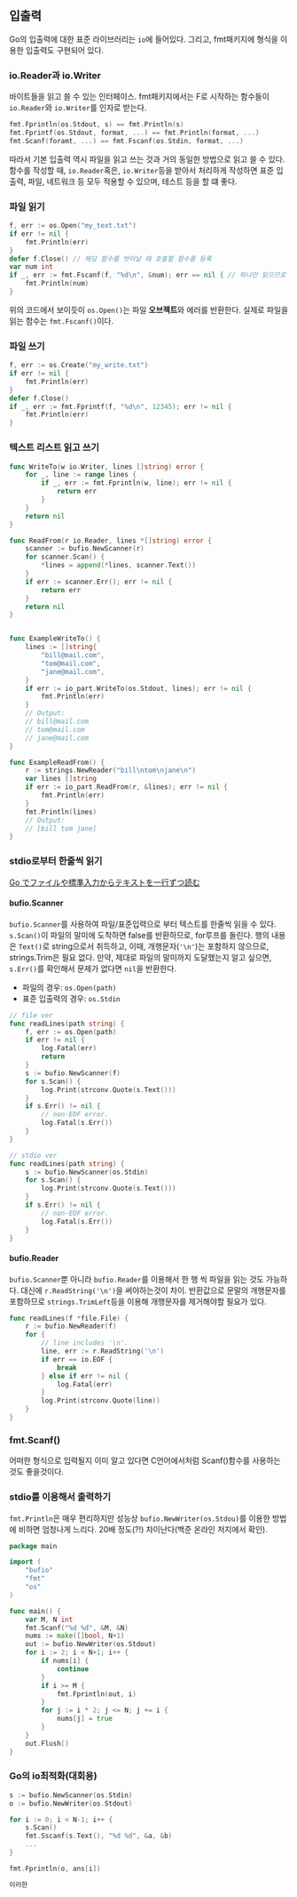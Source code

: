 ## 입출력

Go의 입출력에 대한 표준 라이브러리는 `io`에 들어있다. 그리고, fmt패키지에 형식을 이용한 입출력도 구현되어 있다.

### io.Reader과 io.Writer

바이트들을 읽고 쓸 수 있는 인터페이스. fmt패키지에서는 F로 시작하는 함수들이 `io.Reader`와 `io.Writer`를 인자로 받는다.

```go
fmt.Fprintln(os.Stdout, s) == fmt.Println(s)
fmt.Fprintf(os.Stdout, format, ...) == fmt.Println(format, ...)
fmt.Scanf(foramt, ...) == fmt.Fscanf(os.Stdin, format, ...)
```

따라서 기본 입출력 역시 파일을 읽고 쓰는 것과 거의 동일한 방법으로 읽고 쓸 수 있다. 함수를 작성할 때, `io.Reader`혹은, `io.Writer`등을 받아서 처리하게 작성하면 표준 입출력, 파일, 네트워크 등 모두 적용할 수 있으며, 테스트 등을 할 떄 좋다.

### 파일 읽기

```go
f, err := os.Open("my_text.txt")
if err != nil {
	fmt.Println(err)
}
defer f.Close() // 해당 함수를 벗어날 때 호출할 함수를 등록
var num int
if _, err := fmt.Fscanf(f, "%d\n", &num); err == nil { // 하나만 읽으므로 몇개를 읽었는지는 _로 무시한다.
	fmt.Println(num)
}
```

위의 코드에서 보이듯이 `os.Open()`는 파일 **오브젝트**와 에러를 반환한다. 실제로 파일을 읽는 함수는 `fmt.Fscanf()`이다.

### 파일 쓰기

```go
f, err := os.Create("my_write.txt")
if err != nil {
	fmt.Println(err)
}
defer f.Close()
if _, err := fmt.Fprintf(f, "%d\n", 12345); err != nil {
	fmt.Println(err)
}
```

### 텍스트 리스트 읽고 쓰기

```go
func WriteTo(w io.Writer, lines []string) error {
	for _, line := range lines {
		if _, err := fmt.Fprintln(w, line); err != nil {
			return err
		}
	}
	return nil
}

func ReadFrom(r io.Reader, lines *[]string) error {
	scanner := bufio.NewScanner(r)
	for scanner.Scan() {
		*lines = append(*lines, scanner.Text())
	}
	if err := scanner.Err(); err != nil {
		return err
	}
	return nil
}


func ExampleWriteTo() {
	lines := []string{
		"bill@mail.com",
		"tom@mail.com",
		"jane@mail.com",
	}
	if err := io_part.WriteTo(os.Stdout, lines); err != nil {
		fmt.Println(err)
	}
	// Output:
	// bill@mail.com
	// tom@mail.com
	// jane@mail.com
}

func ExampleReadFrom() {
	r := strings.NewReader("bill\ntom\njane\n")
	var lines []string
	if err := io_part.ReadFrom(r, &lines); err != nil {
		fmt.Println(err)
	}
	fmt.Println(lines)
	// Output:
	// [bill tom jane]
}
```

### stdio로부터 한줄씩 읽기

[Go でファイルや標準入力からテキストを一行ずつ読む](http://www.yunabe.jp/tips/golang_readlines.html)

#### bufio.Scanner

`bufio.Scanner`를 사용하여 파일/표준입력으로 부터 텍스트를 한줄씩 읽을 수 있다. `s.Scan()`이 파일의 말미에 도착하면 false를 반환하므로, for루프를 돌린다. 행의 내용은 `Text()`로 string으로서 취득하고, 이때, 개행문자(`'\n'`)는 포함하지 않으므로, strings.Trim은 필요 없다. 만약, 제대로 파일의 말미까지 도달했는지 알고 싶으면, `s.Err()`를 확인해서 문제가 없다면 `nil`을 반환한다.

- 파일의 경우: `os.Open(path)`
- 표준 입출력의 경우: `os.Stdin`

```go
// file ver
func readLines(path string) {
    f, err := os.Open(path)
    if err != nil {
        log.Fatal(err)
        return
    }
    s := bufio.NewScanner(f)
    for s.Scan() {
        log.Print(strconv.Quote(s.Text()))
    }
    if s.Err() != nil {
        // non-EOF error.
        log.Fatal(s.Err())
    }
}

// stdio ver
func readLines(path string) {
    s := bufio.NewScanner(os.Stdin)
    for s.Scan() {
        log.Print(strconv.Quote(s.Text()))
    }
    if s.Err() != nil {
        // non-EOF error.
        log.Fatal(s.Err())
    }
}
```

#### bufio.Reader

`bufio.Scanner`뿐 아니라 `bufio.Reader`를 이용해서 한 행 씩 파일을 읽는 것도 가능하다. 대신에 `r.ReadString('\n')`을 써야하는것이 차이. 반환값으로 문말의 개행문자를 포함하므로 `strings.TrimLeft`등을 이용해 개행문자를 제거해야할 필요가 있다.

```go
func readLines(f *file.File) {
    r := bufio.NewReader(f)
    for {
        // line includes '\n'.
        line, err := r.ReadString('\n')
        if err == io.EOF {
            break
        } else if err != nil {
            log.Fatal(err)
        }
        log.Print(strconv.Quote(line))
    }
}
```

### fmt.Scanf()

어떠한 형식으로 입력될지 이미 알고 있다면 C언어에서처럼 Scanf()함수를 사용하는 것도 좋을것이다.

### stdio를 이용해서 출력하기

`fmt.Println`은 매우 편리하지만 성능상 `bufio.NewWriter(os.Stdou)`를 이용한 방법에 비하면 엄청나게 느리다. 20배 정도(?!) 차이난다(백준 온라인 저지에서 확인).

```go
package main

import (
	"bufio"
	"fmt"
	"os"
)

func main() {
	var M, N int
	fmt.Scanf("%d %d", &M, &N)
	nums := make([]bool, N+1)
	out := bufio.NewWriter(os.Stdout)
	for i := 2; i < N+1; i++ {
		if nums[i] {
			continue
		}
		if i >= M {
			fmt.Fprintln(out, i)
		}
		for j := i * 2; j <= N; j += i {
			nums[j] = true
		}
	}
	out.Flush()
}
```

### Go의 io최적화(대회용)

```go
s := bufio.NewScanner(os.Stdin)
o := bufio.NewWriter(os.Stdout)

for i := 0; i < N-1; i++ {
	s.Scan()
	fmt.Sscanf(s.Text(), "%d %d", &a, &b)
	...
}

fmt.Fprintln(o, ans[i])

이러한

```
